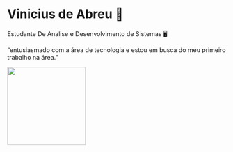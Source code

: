 

# Vinicius de Abreu 🔆
 

<p>Estudante De Analise e Desenvolvimento de Sistemas  🖥️

<p>“entusiasmado com a área de tecnologia e estou em busca do meu primeiro trabalho na área.”

<div>
 <img height="180em" widthe=100 src="https://github-readme-stats.vercel.app/api?username=viniciusabpr&theme=dark"/>
 </div>
            


